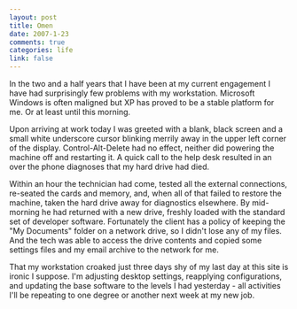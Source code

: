 ```yaml
--- 
layout: post
title: Omen
date: 2007-1-23
comments: true
categories: life
link: false
---
```

In the two and a half years that I have been at my current engagement I have had surprisingly few problems with my workstation. Microsoft Windows is often maligned but XP has proved to be a stable platform for me. Or at least until this morning.

Upon arriving at work today I was greeted with a blank, black screen and a small white underscore cursor blinking merrily away in the upper left corner of the display. Control-Alt-Delete had no effect, neither did powering the machine off and restarting it. A quick call to the help desk resulted in an over the phone diagnoses that my hard drive had died.

Within an hour the technician had come, tested all the external connections, re-seated the cards and memory, and, when all of that failed to restore the machine, taken the hard drive away for diagnostics elsewhere. By mid-morning he had returned with a new drive, freshly loaded with the standard set of developer software. Fortunately the client has a policy of keeping the "My Documents" folder on a network drive, so I didn't lose any of my files. And the tech was able to access the drive contents and copied some settings files and my email archive to the network for me.

That my workstation croaked just three days shy of my last day at this site is ironic I suppose. I'm adjusting desktop settings, reapplying configurations, and updating the base software to the levels I had yesterday - all activities I'll be repeating to one degree or another next week at my new job.
